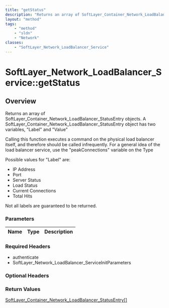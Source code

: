 ```yaml
---
title: "getStatus"
description: "Returns an array of SoftLayer_Container_Network_LoadBalancer_StatusEntry objects.  A SoftLayer_Container_Network_LoadBal... "
layout: "method"
tags:
    - "method"
    - "sldn"
    - "Network"
classes:
    - "SoftLayer_Network_LoadBalancer_Service"
---
```

# SoftLayer_Network_LoadBalancer_Service::getStatus
## Overview 
Returns an array of SoftLayer_Container_Network_LoadBalancer_StatusEntry objects.  A SoftLayer_Container_Network_LoadBalancer_StatusEntry object has two variables, "Label" and "Value" 

Calling this function executes a command on the physical load balancer itself, and therefore should be called infrequently.  For a general idea of the load balancer service, use the "peakConnections" variable on the Type 

Possible values for "Label" are: 


* IP Address
* Port
* Server Status
* Load Status
* Current Connections
* Total Hits


Not all labels are guaranteed to be returned. 

### Parameters 
|Name | Type | Description |
| --- | --- | --- |


### Required Headers
* authenticate
* SoftLayer_Network_LoadBalancer_ServiceInitParameters

### Optional Headers

### Return Values
<a href='/reference/datatypes/SoftLayer_Container_Network_LoadBalancer_StatusEntry'>SoftLayer_Container_Network_LoadBalancer_StatusEntry[] </a>

